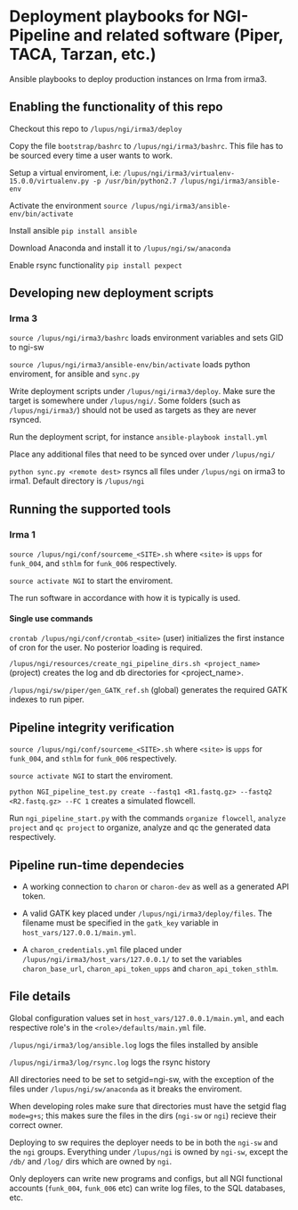 # Deployment playbooks for NGI-Pipeline and related software (Piper, TACA, Tarzan, etc.) 



Ansible playbooks to deploy production instances on Irma from irma3. 

## Enabling the functionality of this repo

Checkout this repo to `/lupus/ngi/irma3/deploy`

Copy the file `bootstrap/bashrc` to `/lupus/ngi/irma3/bashrc`. This file has to be sourced every time a user wants to work. 

Setup a virtual enviroment, i.e: `/lupus/ngi/irma3/virtualenv-15.0.0/virtualenv.py -p /usr/bin/python2.7 /lupus/ngi/irma3/ansible-env`

Activate the environment `source /lupus/ngi/irma3/ansible-env/bin/activate` 

Install ansible `pip install ansible`

Download Anaconda and install it to `/lupus/ngi/sw/anaconda`

Enable rsync functionality `pip install pexpect`

## Developing new deployment scripts
### Irma 3
`source /lupus/ngi/irma3/bashrc` loads environment variables and sets GID to ngi-sw

`source /lupus/ngi/irma3/ansible-env/bin/activate` loads python enviroment, for ansible and `sync.py`

Write deployment scripts under `/lupus/ngi/irma3/deploy`. Make sure the target is somewhere under `/lupus/ngi/`.
Some folders (such as `/lupus/ngi/irma3/`) should not be used as targets as they are never rsynced.

Run the deployment script, for instance `ansible-playbook install.yml`

Place any additional files that need to be synced over under `/lupus/ngi/`

`python sync.py <remote dest>` rsyncs all files under `/lupus/ngi` on irma3 to irma1. Default directory is `/lupus/ngi`


## Running the supported tools

### Irma 1
`source /lupus/ngi/conf/sourceme_<SITE>.sh` where `<site>` is `upps` for `funk_004`, and `sthlm` for `funk_006` respectively.

`source activate NGI` to start the enviroment.

The run software in accordance with how it is typically is used.

#### Single use commands
`crontab /lupus/ngi/conf/crontab_<site>` (user) initializes the first instance of cron for the user. No posterior loading is required.

`/lupus/ngi/resources/create_ngi_pipeline_dirs.sh <project_name>` (project) creates the log and db directories for <project_name>.

`/lupus/ngi/sw/piper/gen_GATK_ref.sh` (global) generates the required GATK indexes to run piper.

## Pipeline integrity verification

`source /lupus/ngi/conf/sourceme_<SITE>.sh` where `<site>` is `upps` for `funk_004`, and `sthlm` for `funk_006` respectively.

`source activate NGI` to start the enviroment.

`python NGI_pipeline_test.py create --fastq1 <R1.fastq.gz> --fastq2 <R2.fastq.gz> --FC 1` creates a simulated flowcell.

Run `ngi_pipeline_start.py` with the commands `organize flowcell`, `analyze project` and `qc project` to organize, analyze and qc the generated data respectively.

## Pipeline run-time dependecies

- A working connection to `charon` or `charon-dev` as well as a generated API token. 

- A valid GATK key placed under `/lupus/ngi/irma3/deploy/files`. The filename must be specified in the `gatk_key` variable in `host_vars/127.0.0.1/main.yml`. 

- A `charon_credentials.yml` file placed under `/lupus/ngi/irma3/host_vars/127.0.0.1/` to set the variables `charon_base_url`, `charon_api_token_upps` and `charon_api_token_sthlm`.

## File details

Global configuration values set in `host_vars/127.0.0.1/main.yml`, and each respective role's in the `<role>/defaults/main.yml` file. 

`/lupus/ngi/irma3/log/ansible.log` logs the files installed by ansible

`/lupus/ngi/irma3/log/rsync.log` logs the rsync history

All directories need to be set to setgid=ngi-sw, with the exception of the files under `/lupus/ngi/sw/anaconda` as it breaks the enviroment.

When developing roles make sure that directories must have the setgid flag `mode=g+s`; this makes sure the files in the dirs (`ngi-sw` or `ngi`) recieve their correct owner.

Deploying to sw requires the deployer needs to be in both the `ngi-sw` and the `ngi` groups. Everything under `/lupus/ngi` is owned by `ngi-sw`, except the `/db/` and `/log/` dirs which are owned by `ngi`.

Only deployers can write new programs and configs, but all NGI functional accounts (`funk_004`, `funk_006` etc) can write log files, to the SQL databases, etc. 
